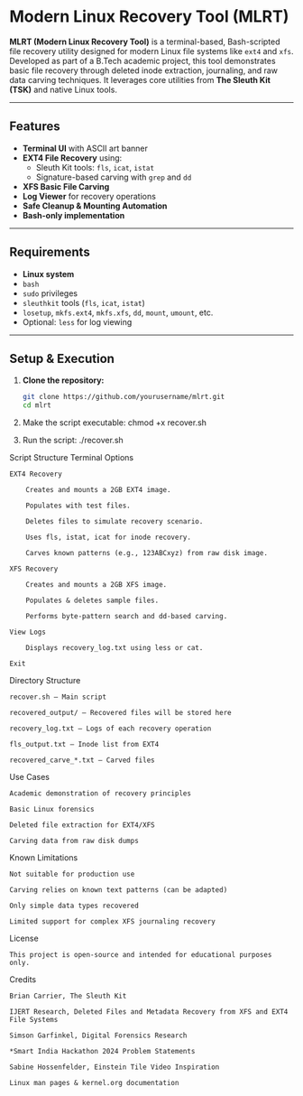 # Modern Linux Recovery Tool (MLRT)

**MLRT (Modern Linux Recovery Tool)** is a terminal-based, Bash-scripted file recovery utility designed for modern Linux file systems like `ext4` and `xfs`. Developed as part of a B.Tech academic project, this tool demonstrates basic file recovery through deleted inode extraction, journaling, and raw data carving techniques. It leverages core utilities from **The Sleuth Kit (TSK)** and native Linux tools.

---

## Features

- **Terminal UI** with ASCII art banner
- **EXT4 File Recovery** using:
  - Sleuth Kit tools: `fls`, `icat`, `istat`
  - Signature-based carving with `grep` and `dd`
- **XFS Basic File Carving**
- **Log Viewer** for recovery operations
- **Safe Cleanup & Mounting Automation**
- **Bash-only implementation**

---

## Requirements

- **Linux system**
- `bash`
- `sudo` privileges
- `sleuthkit` tools (`fls`, `icat`, `istat`)
- `losetup`, `mkfs.ext4`, `mkfs.xfs`, `dd`, `mount`, `umount`, etc.
- Optional: `less` for log viewing

---

## Setup & Execution

1. **Clone the repository:**

   ```bash
   git clone https://github.com/yourusername/mlrt.git
   cd mlrt

2. Make the script executable:
chmod +x recover.sh

3. Run the script:
./recover.sh

Script Structure
Terminal Options

    EXT4 Recovery

        Creates and mounts a 2GB EXT4 image.

        Populates with test files.

        Deletes files to simulate recovery scenario.

        Uses fls, istat, icat for inode recovery.

        Carves known patterns (e.g., 123ABCxyz) from raw disk image.

    XFS Recovery

        Creates and mounts a 2GB XFS image.

        Populates & deletes sample files.

        Performs byte-pattern search and dd-based carving.

    View Logs

        Displays recovery_log.txt using less or cat.

    Exit

Directory Structure

    recover.sh – Main script

    recovered_output/ – Recovered files will be stored here

    recovery_log.txt – Logs of each recovery operation

    fls_output.txt – Inode list from EXT4

    recovered_carve_*.txt – Carved files

Use Cases

    Academic demonstration of recovery principles

    Basic Linux forensics

    Deleted file extraction for EXT4/XFS

    Carving data from raw disk dumps

Known Limitations

    Not suitable for production use

    Carving relies on known text patterns (can be adapted)

    Only simple data types recovered

    Limited support for complex XFS journaling recovery

License

    This project is open-source and intended for educational purposes only.

Credits

    Brian Carrier, The Sleuth Kit

    IJERT Research, Deleted Files and Metadata Recovery from XFS and EXT4 File Systems

    Simson Garfinkel, Digital Forensics Research

    *Smart India Hackathon 2024 Problem Statements

    Sabine Hossenfelder, Einstein Tile Video Inspiration

    Linux man pages & kernel.org documentation
